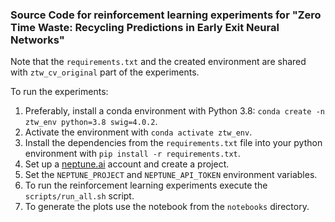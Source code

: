 ### Source Code for reinforcement learning experiments for "Zero Time Waste: Recycling Predictions in Early Exit Neural Networks"

Note that the `requirements.txt` and the created environment are shared with `ztw_cv_original` part of the experiments.

To run the experiments:
1. Preferably, install a conda environment with Python 3.8: `conda create -n ztw_env python=3.8 swig=4.0.2`.
2. Activate the environment with `conda activate ztw_env`.
3. Install the dependencies from the `requirements.txt` file into your python environment
   with `pip install -r requirements.txt`.
4. Set up a [neptune.ai](https://neptune.ai/) account and create a project.
5. Set the `NEPTUNE_PROJECT` and `NEPTUNE_API_TOKEN` environment variables.
6. To run the reinforcement learning experiments execute the `scripts/run_all.sh` script.
9. To generate the plots use the notebook from the `notebooks` directory.
